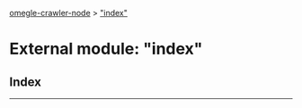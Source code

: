 [omegle-crawler-node](../README.md) > ["index"](../modules/_index_.md)

# External module: "index"

## Index

---

